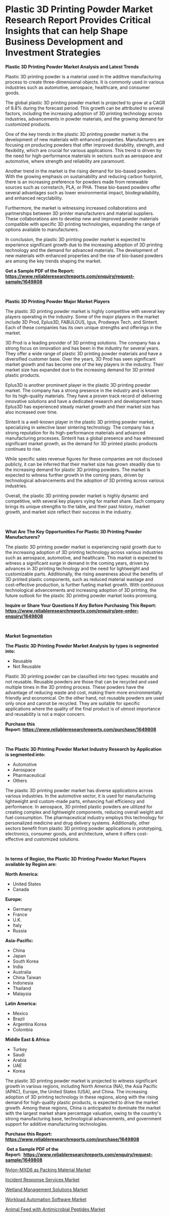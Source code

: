 <p><h1>Plastic 3D Printing Powder Market Research Report Provides Critical Insights that can help Shape Business Development and Investment Strategies</h1></p><p><strong>Plastic 3D Printing Powder Market Analysis and Latest Trends</strong></p>
<p><p>Plastic 3D printing powder is a material used in the additive manufacturing process to create three-dimensional objects. It is commonly used in various industries such as automotive, aerospace, healthcare, and consumer goods.</p><p>The global plastic 3D printing powder market is projected to grow at a CAGR of 8.8% during the forecast period. This growth can be attributed to several factors, including the increasing adoption of 3D printing technology across industries, advancements in powder materials, and the growing demand for customized products. </p><p>One of the key trends in the plastic 3D printing powder market is the development of new materials with enhanced properties. Manufacturers are focusing on producing powders that offer improved durability, strength, and flexibility, which are crucial for various applications. This trend is driven by the need for high-performance materials in sectors such as aerospace and automotive, where strength and reliability are paramount.</p><p>Another trend in the market is the rising demand for bio-based powders. With the growing emphasis on sustainability and reducing carbon footprint, there is an increasing preference for powders made from renewable sources such as cornstarch, PLA, or PHA. These bio-based powders offer several advantages such as lower environmental impact, biodegradability, and enhanced recyclability.</p><p>Furthermore, the market is witnessing increased collaborations and partnerships between 3D printer manufacturers and material suppliers. These collaborations aim to develop new and improved powder materials compatible with specific 3D printing technologies, expanding the range of options available to manufacturers.</p><p>In conclusion, the plastic 3D printing powder market is expected to experience significant growth due to the increasing adoption of 3D printing technology and the demand for advanced materials. The development of new materials with enhanced properties and the rise of bio-based powders are among the key trends shaping the market.</p></p>
<p><strong>Get a Sample PDF of the Report:&nbsp; <a href="https://www.reliableresearchreports.com/enquiry/request-sample/1649808">https://www.reliableresearchreports.com/enquiry/request-sample/1649808</a></strong></p>
<p>&nbsp;</p>
<p><strong>Plastic 3D Printing Powder Major Market Players</strong></p>
<p><p>The plastic 3D printing powder market is highly competitive with several key players operating in the industry. Some of the major players in the market include 3D Prod, Eplus3D, FABULOUS, Igus, Prodways Tech, and Sinterit. Each of these companies has its own unique strengths and offerings in the market. </p><p>3D Prod is a leading provider of 3D printing solutions. The company has a strong focus on innovation and has been in the industry for several years. They offer a wide range of plastic 3D printing powder materials and have a diversified customer base. Over the years, 3D Prod has seen significant market growth and has become one of the key players in the industry. Their market size has expanded due to the increasing demand for 3D printed plastic products.</p><p>Eplus3D is another prominent player in the plastic 3D printing powder market. The company has a strong presence in the industry and is known for its high-quality materials. They have a proven track record of delivering innovative solutions and have a dedicated research and development team. Eplus3D has experienced steady market growth and their market size has also increased over time.</p><p>Sinterit is a well-known player in the plastic 3D printing powder market, specializing in selective laser sintering technology. The company has a strong reputation for its high-performance materials and advanced manufacturing processes. Sinterit has a global presence and has witnessed significant market growth, as the demand for 3D printed plastic products continues to rise.</p><p>While specific sales revenue figures for these companies are not disclosed publicly, it can be inferred that their market size has grown steadily due to the increasing demand for plastic 3D printing powders. The market is expected to witness further growth in the coming years, driven by technological advancements and the adoption of 3D printing across various industries.</p><p>Overall, the plastic 3D printing powder market is highly dynamic and competitive, with several key players vying for market share. Each company brings its unique strengths to the table, and their past history, market growth, and market size reflect their success in the industry.</p></p>
<p>&nbsp;</p>
<p><strong>What Are The Key Opportunities For Plastic 3D Printing Powder Manufacturers?</strong></p>
<p><p>The plastic 3D printing powder market is experiencing rapid growth due to the increasing adoption of 3D printing technology across various industries such as aerospace, automotive, and healthcare. This market is expected to witness a significant surge in demand in the coming years, driven by advances in 3D printing technology and the need for lightweight and customizable parts. Additionally, the rising awareness about the benefits of 3D printed plastic components, such as reduced material wastage and cost-effective production, is further fueling market growth. With continuous technological advancements and increasing adoption of 3D printing, the future outlook for the plastic 3D printing powder market looks promising.</p></p>
<p><strong>Inquire or Share Your Questions If Any Before Purchasing This Report: <a href="https://www.reliableresearchreports.com/enquiry/pre-order-enquiry/1649808">https://www.reliableresearchreports.com/enquiry/pre-order-enquiry/1649808</a></strong></p>
<p>&nbsp;</p>
<p><strong>Market Segmentation</strong></p>
<p><strong>The Plastic 3D Printing Powder Market Analysis by types is segmented into:</strong></p>
<p><ul><li>Reusable</li><li>Not Reusable</li></ul></p>
<p><p>Plastic 3D printing powder can be classified into two types: reusable and not reusable. Reusable powders are those that can be recycled and used multiple times in the 3D printing process. These powders have the advantage of reducing waste and cost, making them more environmentally friendly and economical. On the other hand, not reusable powders are used only once and cannot be recycled. They are suitable for specific applications where the quality of the final product is of utmost importance and reusability is not a major concern.</p></p>
<p><strong>Purchase this Report:&nbsp;<a href="https://www.reliableresearchreports.com/purchase/1649808">https://www.reliableresearchreports.com/purchase/1649808</a></strong></p>
<p>&nbsp;</p>
<p><strong>The Plastic 3D Printing Powder Market Industry Research by Application is segmented into:</strong></p>
<p><ul><li>Automotive</li><li>Aerospace</li><li>Pharmaceutical</li><li>Others</li></ul></p>
<p><p>The plastic 3D printing powder market has diverse applications across various industries. In the automotive sector, it is used for manufacturing lightweight and custom-made parts, enhancing fuel efficiency and performance. In aerospace, 3D printed plastic powders are utilized for creating complex and lightweight components, reducing overall weight and fuel consumption. The pharmaceutical industry employs this technology for personalized medicine and drug delivery systems. Additionally, other sectors benefit from plastic 3D printing powder applications in prototyping, electronics, consumer goods, and architecture, where it offers cost-effective and customized solutions.</p></p>
<p>&nbsp;</p>
<p><strong>In terms of Region, the Plastic 3D Printing Powder Market Players available by Region are:</strong></p>
<p>
    <p> <strong> North America: </strong>
        <ul>
            <li>United States</li>
            <li>Canada</li>
        </ul>
        </p> 
    <p> <strong> Europe: </strong>
        <ul>
            <li>Germany</li>
            <li>France</li>
            <li>U.K.</li>
            <li>Italy</li>
            <li>Russia</li>
        </ul>
        </p> 
    <p> <strong> Asia-Pacific: </strong>
        <ul>
            <li>China</li>
            <li>Japan</li>
            <li>South Korea</li>
            <li>India</li>
            <li>Australia</li>
            <li>China Taiwan</li>
            <li>Indonesia</li>
            <li>Thailand</li>
            <li>Malaysia</li>
        </ul>
        </p> 
    <p> <strong> Latin America: </strong>
        <ul>
            <li>Mexico</li>
            <li>Brazil</li>
            <li>Argentina Korea</li>
            <li>Colombia</li>
        </ul>
        </p> 
    <p> <strong> Middle East & Africa: </strong>
        <ul>
            <li>Turkey</li>
            <li>Saudi</li>
            <li>Arabia</li>
            <li>UAE</li>
            <li>Korea</li>
        </ul>
    </p>
    </p>
<p><p>The plastic 3D printing powder market is projected to witness significant growth in various regions, including North America (NA), the Asia Pacific (APAC), Europe, the United States (USA), and China. The increasing adoption of 3D printing technology in these regions, along with the rising demand for high-quality plastic products, is expected to drive the market growth. Among these regions, China is anticipated to dominate the market with the largest market share percentage valuation, owing to the country's strong manufacturing base, technological advancements, and government support for additive manufacturing technologies.</p></p>
<p><strong>Purchase this Report: <a href="https://www.reliableresearchreports.com/purchase/1649808">https://www.reliableresearchreports.com/purchase/1649808</a></strong></p>
<p>&nbsp;<strong>Get a Sample PDF of the Report:&nbsp;&nbsp;<a href="https://www.reliableresearchreports.com/enquiry/request-sample/1649808">https://www.reliableresearchreports.com/enquiry/request-sample/1649808</a></strong></p>
<p><strong></strong></p>
<p><p><a href="https://medium.com/@dioncollins8227/nylon-mxd6-as-packing-material-market-exploring-market-share-market-trends-and-future-growth-187fb3808139">Nylon-MXD6 as Packing Material Market</a></p><p><a href="https://www.linkedin.com/pulse/incident-response-services-market-size-share-global-analysis/">Incident Response Services Market</a></p><p><a href="https://github.com/kipkeeva/Market-Research-Report-List-1/blob/main/wetland-management-solutions-market.md">Wetland Management Solutions Market</a></p><p><a href="https://www.linkedin.com/pulse/workload-automation-software-market-size-growth-forecast/">Workload Automation Software Market</a></p><p><a href="https://medium.com/@minnieebert2827/decoding-animal-feed-with-antimicrobial-peptides-market-metrics-market-share-trends-and-growth-271ee64bb1df">Animal Feed with Antimicrobial Peptides Market</a></p></p>